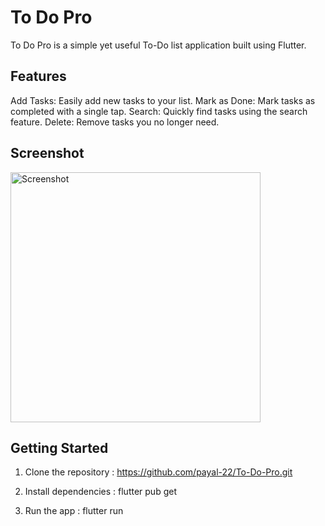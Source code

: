 # To Do Pro

To Do Pro is a simple yet useful To-Do list application built using Flutter.

## Features
Add Tasks: Easily add new tasks to your list.
Mark as Done: Mark tasks as completed with a single tap.
Search: Quickly find tasks using the search feature.
Delete: Remove tasks you no longer need.

## Screenshot






<img src="https://github.com/payal-22/To-Do-Pro/assets/118951240/9131b870-ff6f-4230-a2cf-f68d18a0df8a" alt="Screenshot" width="400">



## Getting Started 
1. Clone the repository : 
https://github.com/payal-22/To-Do-Pro.git

2. Install dependencies : 
flutter pub get
   
3. Run the app : 
flutter run
